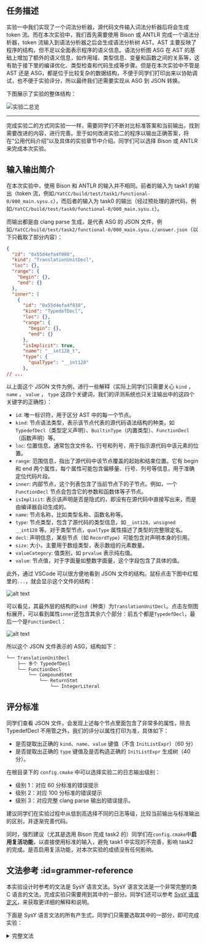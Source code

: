 ## 任务描述

实验一中我们实现了一个词法分析器，源代码文件输入词法分析器后将会生成 token 流。而在本次实验中，我们首先需要使用 Bison 或 ANTLR 完成一个语法分析器，token 流输入到语法分析器之后会生成语法分析树 AST。AST 主要反映了程序的结构，但不足以全面表示程序的语义信息。语法分析图 ASG 在 AST 的基础上增加了额外的语义信息，如作用域、类型信息、变量和函数之间的关系等，这有助于接下里的编译优化、类型检查和代码生成等步骤。但是在本次实验中不管是 AST 还是 ASG，都是位于比较复杂的数据结构，不便于同学们打印出来以协助调试，也不便于实验评分，所以最终我们还需要实现从 ASG 到 JSON 转换。

下图展示了实验的整体结构：

![实验二总览](../images/task2_antlr/lab2_overview.jpg)

---

完成实验二的方式同实验一一样，需要同学们不断对比标准答案和当前输出，找到需要改进的内容，进行完善。至于如何改进实验二的程序以输出正确答案，将在“公用代码介绍”以及具体的实验章节中介绍。同学们可以选择 Bison 或 ANTLR 来完成本次实验。

## 输入输出简介

在本次实验中，使用 Bison 和 ANTLR 的输入并不相同。前者的输入为 task1 的输出（token 流，例如`/YatCC/build/test/task1/functional-0/000_main.sysu.c`），而后者的输入为 task0 的输出（经过预处理的源代码，例如`/YatCC/build/test/task0/functional-0/000_main.sysu.c`）。

而输出都是由 clang parse 生成，是代表 ASG 的 JSON 文件，例如`/YatCC/build/test/task2/functional-0/000_main.sysu.c/answer.json`（以下只截取了部分内容）：

```json
{
  "id": "0x55d4efa4f008",
  "kind": "TranslationUnitDecl",
  "loc": {},
  "range": {
    "begin": {},
    "end": {}
  },
  "inner": [
    {
      "id": "0x55d4efa4f838",
      "kind": "TypedefDecl",
      "loc": {},
      "range": {
        "begin": {},
        "end": {}
      },
      "isImplicit": true,
      "name": "__int128_t",
      "type": {
        "qualType": "__int128"
      },
// ...
```

以上面这个 JSON 文件为例，进行一些解释（实际上同学们只需要关心 `kind` ， `name` ， `value` ， `type` 这四个关键词，我们的评测系统也只关注输出中的这四个关键字的正确性）：

- `id`: 唯一标识符，用于区分 AST 中的每一个节点。
- `kind`: 节点语法类型，表示该节点代表的源代码语法结构的种类，如 `TypedefDecl`（类型定义声明）、`BuiltinType`（内置类型）、`FunctionDecl`（函数声明）等。
- `loc`: 位置信息，通常包含文件名、行号和列号，用于指示源代码中该元素的位置。
- `range`: 范围信息，指出了源代码中该节点覆盖的起始和结束位置。它有 begin 和 end 两个属性，每个属性可能包含偏移量、行号、列号等信息，用于准确定位代码片段。
- `inner`: 内部节点，这个列表包含了当前节点下的子节点。例如，一个 `FunctionDecl` 节点会包含它的参数和函数体等子节点。
- `isImplicit`: 表示该声明是否是隐式的，即没有在源代码中直接写出来，而是由编译器自动生成的。
- `name`: 节点名称，比如类型名称、函数名称等。
- `type`: 节点类型，包含了源代码的类型信息，如`__int128`、`unsigned __int128` 等。对于类型节点，`qualType` 属性描述了类型的完整限定名。
- `decl`: 声明信息，某些节点（如 `RecordType`）可能包含对声明本身的引用。
- `size`: 大小，主要用于数组类型，表示数组的元素数量。
- `valueCategory`: 值类别，如 `prvalue` 表示纯右值。
- `value`: 节点值，对于字面量如整数字面量，这个字段包含了具体的值。

此外，通过 VSCode 可以很方便地看到 JSON 文件的结构。鼠标点击下图中红框里的`...`，就会显示这个文件的结构：

![alt text](../images/bison/task2-json.png)

可以看见，其最外层的结构的`kind`（种类）为`TranslationUnitDecl`。点击左侧图标展开，可以看到属性`inner`还包含其余六个部分：前五个都是`TypedefDecl`，最后一个是`FunctionDecl`：

![alt text](../images/bison/task2-answer-exam.png)

所以这个 JSON 文件表示的 ASG，结构如下：

```bash
└── TranslationUnitDecl
    ├── 多个 TypedefDecl
    └── FunctionDecl
        └── CompoundStmt
            └── ReturnStmt
                └── IntegerLiteral
```

## 评分标准

同学们查看 JSON 文件，会发现上述每个节点里面包含了非常多的属性，除去 TypedefDecl 不用管之外，我们的评分以属性打印为准，具体如下：

- 是否提取出正确的 `kind`、`name`、`value` 键值（不含 `InitListExpr`）（60 分）
- 是否提取出正确的 `type` 键值及是否构造正确的 `InitListExpr` 生成树（40 分）。

在根目录下的 `config.cmake` 中可以选择实验二的日志输出级别：

- 级别 1：对应 60 分标准的错误提示
- 级别 2：对应 100 分标准的错误提示
- 级别 3：对应完整 clang parse 输出的错误提示。

建议同学们在实验过程中从低到高选择不同的日志等级，比较当前输出与标准输出的区别，并逐渐完善代码。

同时，强烈建议（尤其是选用 Bison 完成 task2 的）同学们在`config.cmake`中**启用复活功能**，以直接使用标准的输入，避免 task1 中实现的不完善，影响 task2 的完成。是否启用复活功能，对本次实验的成绩没有任何影响。

## 文法参考 :id=grammer-reference

本实验设计时参考的文法是 SysY 语言文法。SysY 语言文法是一个非常完整的类 C 语言的文法，完成实验只需要用到其中的一部分。同学们还可以参考 [SysY 语言定义](https://gitlab.eduxiji.net/csc1/nscscc/compiler2021/-/blob/master/SysY%E8%AF%AD%E8%A8%80%E5%AE%9A%E4%B9%89.pdf)，来获取更详细的解释和说明。

下面是 SysY 语言文法的所有产生式，同学们只需要选取其中的一部分，即可完成实验：

<details>
  <summary>
    完整文法
  </summary>

```cpp
start
    : translation_unit
    ;

primary_expression
    : IDENTIFIER
    | CONSTANT
    | STRING_LITERAL
    | '(' expression ')'
    ;

postfix_expression
    : primary_expression
    | postfix_expression '[' expression ']'
    | postfix_expression '(' ')'
    | postfix_expression '(' argument_expression_list ')'
    | postfix_expression '.' IDENTIFIER
    | postfix_expression PTR_OP IDENTIFIER
    | postfix_expression INC_OP
    | postfix_expression DEC_OP
    | '(' type_name ')' '{' initializer_list '}'
    | '(' type_name ')' '{' initializer_list ',' '}'
    ;

argument_expression_list
    : assignment_expression
    | argument_expression_list ',' assignment_expression
    ;

unary_expression
    : postfix_expression
    | INC_OP unary_expression
    | DEC_OP unary_expression
    | unary_operator cast_expression
    | SIZEOF unary_expression
    | SIZEOF '(' type_name ')'
    ;

unary_operator
    : '&'
    | '*'
    | '+'
    | '-'
    | '~'
    | '!'
    ;

cast_expression
    : unary_expression
    | '(' type_name ')' cast_expression
    ;

multiplicative_expression
    : cast_expression
    | multiplicative_expression '*' cast_expression
    | multiplicative_expression '/' cast_expression
    | multiplicative_expression '%' cast_expression
    ;

additive_expression
    : multiplicative_expression
    | additive_expression '+' multiplicative_expression
    | additive_expression '-' multiplicative_expression
    ;

shift_expression
    : additive_expression
    | shift_expression LEFT_OP additive_expression
    | shift_expression RIGHT_OP additive_expression
    ;

relational_expression
    : shift_expression
    | relational_expression '<' shift_expression
    | relational_expression '>' shift_expression
    | relational_expression LE_OP shift_expression
    | relational_expression GE_OP shift_expression
    ;

equality_expression
    : relational_expression
    | equality_expression EQ_OP relational_expression
    | equality_expression NE_OP relational_expression
    ;

and_expression
    : equality_expression
    | and_expression '&' equality_expression
    ;

exclusive_or_expression
    : and_expression
    | exclusive_or_expression '^' and_expression
    ;

inclusive_or_expression
    : exclusive_or_expression
    | inclusive_or_expression '|' exclusive_or_expression
    ;

logical_and_expression
    : inclusive_or_expression
    | logical_and_expression AND_OP inclusive_or_expression
    ;

logical_or_expression
    : logical_and_expression
    | logical_or_expression OR_OP logical_and_expression
    ;

conditional_expression
    : logical_or_expression
    | logical_or_expression '?' expression ':' conditional_expression
    ;

assignment_expression
    : conditional_expression
    | unary_expression assignment_operator assignment_expression
    ;

assignment_operator
    : '='
    | MUL_ASSIGN
    | DIV_ASSIGN
    | MOD_ASSIGN
    | ADD_ASSIGN
    | SUB_ASSIGN
    | LEFT_ASSIGN
    | RIGHT_ASSIGN
    | AND_ASSIGN
    | XOR_ASSIGN
    | OR_ASSIGN
    ;

expression
    : assignment_expression
    | expression ',' assignment_expression
    ;

constant_expression
    : conditional_expression
    ;

declaration
    : declaration_specifiers ';'
    | declaration_specifiers init_declarator_list ';'
    ;

declaration_specifiers
    : storage_class_specifier
    | storage_class_specifier declaration_specifiers
    | type_specifier
    | type_specifier declaration_specifiers
    | type_qualifier
    | type_qualifier declaration_specifiers
    | function_specifier
    | function_specifier declaration_specifiers
    ;

init_declarator_list
    : init_declarator
    | init_declarator_list ',' init_declarator
    ;

init_declarator
    : declarator
    | declarator '=' initializer
    ;

storage_class_specifier
    : TYPEDEF
    | EXTERN
    | STATIC
    | AUTO
    | REGISTER
    ;

type_specifier
    : VOID
    | CHAR
    | SHORT
    | INT
    | LONG
    | FLOAT
    | DOUBLE
    | SIGNED
    | UNSIGNED
    | BOOL
    | COMPLEX
    | IMAGINARY
    | struct_or_union_specifier
    | enum_specifier
    | TYPE_NAME
    ;

struct_or_union_specifier
    : struct_or_union IDENTIFIER '{' struct_declaration_list '}'
    | struct_or_union '{' struct_declaration_list '}'
    | struct_or_union IDENTIFIER
    ;

struct_or_union
    : STRUCT
    | UNION
    ;

struct_declaration_list
    : struct_declaration
    | struct_declaration_list struct_declaration
    ;

struct_declaration
    : specifier_qualifier_list struct_declarator_list ';'
    ;

specifier_qualifier_list
    : type_specifier specifier_qualifier_list
    | type_specifier
    | type_qualifier specifier_qualifier_list
    | type_qualifier
    ;

struct_declarator_list
    : struct_declarator
    | struct_declarator_list ',' struct_declarator
    ;

struct_declarator
    : declarator
    | ':' constant_expression
    | declarator ':' constant_expression
    ;

enum_specifier
    : ENUM '{' enumerator_list '}'
    | ENUM IDENTIFIER '{' enumerator_list '}'
    | ENUM '{' enumerator_list ',' '}'
    | ENUM IDENTIFIER '{' enumerator_list ',' '}'
    | ENUM IDENTIFIER
    ;

enumerator_list
    : enumerator
    | enumerator_list ',' enumerator
    ;

enumerator
    : IDENTIFIER
    | IDENTIFIER '=' constant_expression
    ;

type_qualifier
    : CONST
    | RESTRICT
    | VOLATILE
    ;

function_specifier
    : INLINE
    ;

declarator
    : pointer direct_declarator
    | direct_declarator
    ;

direct_declarator
    : IDENTIFIER
    | '(' declarator ')'
    | direct_declarator '[' type_qualifier_list assignment_expression ']'
    | direct_declarator '[' type_qualifier_list ']'
    | direct_declarator '[' assignment_expression ']'
    | direct_declarator '[' STATIC type_qualifier_list assignment_expression ']'
    | direct_declarator '[' type_qualifier_list STATIC assignment_expression ']'
    | direct_declarator '[' type_qualifier_list '*' ']'
    | direct_declarator '[' '*' ']'
    | direct_declarator '[' ']'
    | direct_declarator '(' parameter_type_list ')'
    | direct_declarator '(' identifier_list ')'
    | direct_declarator '(' ')'
    ;

pointer
    : '*'
    | '*' type_qualifier_list
    | '*' pointer
    | '*' type_qualifier_list pointer
    ;

type_qualifier_list
    : type_qualifier
    | type_qualifier_list type_qualifier
    ;

parameter_type_list
    : parameter_list
    | parameter_list ',' ELLIPSIS
    ;

parameter_list
    : parameter_declaration
    | parameter_list ',' parameter_declaration
    ;

parameter_declaration
    : declaration_specifiers declarator
    | declaration_specifiers abstract_declarator
    | declaration_specifiers
    ;

identifier_list
    : IDENTIFIER
    | identifier_list ',' IDENTIFIER
    ;

type_name
    : specifier_qualifier_list
    | specifier_qualifier_list abstract_declarator
    ;

abstract_declarator
    : pointer
    | direct_abstract_declarator
    | pointer direct_abstract_declarator
    ;

direct_abstract_declarator
    : '(' abstract_declarator ')'
    | '[' ']'
    | '[' assignment_expression ']'
    | direct_abstract_declarator '[' ']'
    | direct_abstract_declarator '[' assignment_expression ']'
    | '[' '*' ']'
    | direct_abstract_declarator '[' '*' ']'
    | '(' ')'
    | '(' parameter_type_list ')'
    | direct_abstract_declarator '(' ')'
    | direct_abstract_declarator '(' parameter_type_list ')'
    ;

initializer
    : assignment_expression
    | '{' initializer_list '}'
    | '{' initializer_list ',' '}'
    ;

initializer_list
    : initializer
    | designation initializer
    | initializer_list ',' initializer
    | initializer_list ',' designation initializer
    ;

designation
    : designator_list '='
    ;

designator_list
    : designator
    | designator_list designator
    ;

designator
    : '[' constant_expression ']'
    | '.' IDENTIFIER
    ;

statement
    : labeled_statement
    | compound_statement
    | expression_statement
    | selection_statement
    | iteration_statement
    | jump_statement
    ;

labeled_statement
    : IDENTIFIER ':' statement
    | CASE constant_expression ':' statement
    | DEFAULT ':' statement
    ;

compound_statement
    : '{' '}'
    | '{' block_item_list '}'
    ;

block_item_list
    : block_item
    | block_item_list block_item
    ;

block_item
    : declaration
    | statement
    ;

expression_statement
    : ';'
    | expression ';'
    ;

selection_statement
    : IF '(' expression ')' statement
    | IF '(' expression ')' statement ELSE statement
    | SWITCH '(' expression ')' statement
    ;

iteration_statement
    : WHILE '(' expression ')' statement
    | DO statement WHILE '(' expression ')' ';'
    | FOR '(' expression_statement expression_statement ')' statement
    | FOR '(' expression_statement expression_statement expression ')' statement
    | FOR '(' declaration expression_statement ')' statement
    | FOR '(' declaration expression_statement expression ')' statement
    ;

jump_statement
    : GOTO IDENTIFIER ';'
    | CONTINUE ';'
    | BREAK ';'
    | RETURN ';'
    | RETURN expression ';'
    ;

translation_unit
    : external_declaration
    | translation_unit external_declaration
    ;

external_declaration
    : function_definition
    | declaration
    ;

function_definition
    : declaration_specifiers declarator declaration_list compound_statement
    | declaration_specifiers declarator compound_statement
    ;

declaration_list
    : declaration
    | declaration_list declaration
    ;
```

</details>
